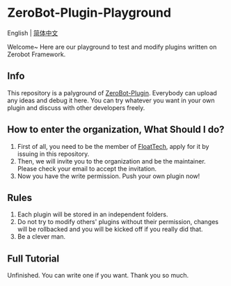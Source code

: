 # ZeroBot-Plugin-Playground
English | [简体中文](https://github.com/FloatTech/ZeroBot-Plugin-Playground/blob/main/README.md)

Welcome~ Here are our playground to test and modify plugins written on Zerobot Framework.

## Info

This repository is a palyground of [ZeroBot-Plugin](https://github.com/FloatTech/ZeroBot-Plugin). Everybody can upload any ideas and debug it here. You can try whatever you want in your own plugin and discuss with other developers freely.

## How to enter the organization, What Should I do?

1. First of all, you need to be the member of [FloatTech](https://github.com/FloatTech), apply for it by issuing in this repository.
2. Then, we will invite you to the organization and be the maintainer. Please check your email to accept the invitation.
3. Now you have the write permission. Push your own plugin now!

## Rules

1. Each plugin will be stored in an independent folders.
2. Do not try to modify others' plugins without their permission, changes will be rollbacked and you will be kicked off if you really did that.
3. Be a clever man.

## Full Tutorial

Unfinished. You can write one if you want. Thank you so much.
